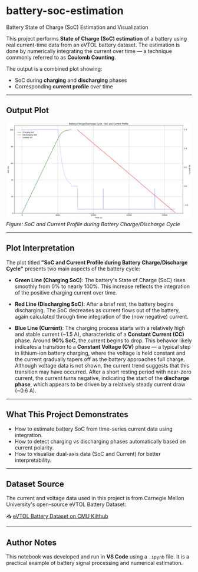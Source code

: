 # battery-soc-estimation  

Battery State of Charge (SoC) Estimation and Visualization

This project performs **State of Charge (SoC) estimation** of a battery using real current-time data from an eVTOL battery dataset. The estimation is done by numerically integrating the current over time — a technique commonly referred to as **Coulomb Counting**.

The output is a combined plot showing:
- SoC during **charging** and **discharging** phases
- Corresponding **current profile** over time

---

## Output Plot

![SoC Plot](images/soc_and_current_plot.png)  
*Figure: SoC and Current Profile during Battery Charge/Discharge Cycle*

---

## Plot Interpretation

The plot titled **"SoC and Current Profile during Battery Charge/Discharge Cycle"** presents two main aspects of the battery cycle:

* **Green Line (Charging SoC)**: The battery's State of Charge (SoC) rises smoothly from 0% to nearly 100%. This increase reflects the integration of the positive charging current over time.

* **Red Line (Discharging SoC)**: After a brief rest, the battery begins discharging. The SoC decreases as current flows out of the battery, again calculated through time integration of the (now negative) current.

* **Blue Line (Current)**: The charging process starts with a relatively high and stable current (~1.5 A), characteristic of a **Constant Current (CC)** phase. Around **90% SoC**, the current begins to drop. This behavior likely indicates a transition to a **Constant Voltage (CV)** phase — a typical step in lithium-ion battery charging, where the voltage is held constant and the current gradually tapers off as the battery approaches full charge. Although voltage data is not shown, the current trend suggests that this transition may have occurred. After a short resting period with near-zero current, the current turns negative, indicating the start of the **discharge phase**, which appears to be driven by a relatively steady current draw (~0.6 A).

---

## What This Project Demonstrates

- How to estimate battery SoC from time-series current data using integration.
- How to detect charging vs discharging phases automatically based on current polarity.
- How to visualize dual-axis data (SoC and Current) for better interpretability.

---

## Dataset Source

The current and voltage data used in this project is from Carnegie Mellon University's open-source eVTOL Battery Dataset:

📥 [eVTOL Battery Dataset on CMU Kilthub](https://kilthub.cmu.edu/articles/dataset/eVTOL_Battery_Dataset/14226830)

---

## Author Notes

This notebook was developed and run in **VS Code** using a `.ipynb` file. It is a practical example of battery signal processing and numerical estimation.
